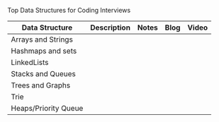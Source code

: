 Top Data Structures for Coding Interviews

| Data Structure | Description | Notes | Blog | Video |
|--------------|-------------|-------|------|-------|
| Arrays and Strings | 
| Hashmaps and sets |
| LinkedLists |
| Stacks and Queues |
| Trees and Graphs |
| Trie |
| Heaps/Priority Queue |

